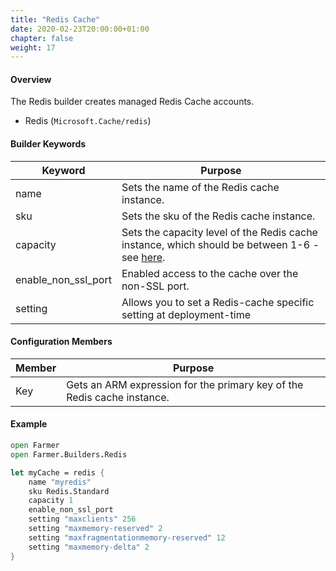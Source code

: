 ```yaml
---
title: "Redis Cache"
date: 2020-02-23T20:00:00+01:00
chapter: false
weight: 17
---
```


#### Overview
The Redis builder creates managed Redis Cache accounts.

* Redis (`Microsoft.Cache/redis`)

#### Builder Keywords
| Keyword | Purpose |
|-|-|
| name | Sets the name of the Redis cache instance. |
| sku | Sets the sku of the Redis cache instance. |
| capacity | Sets the capacity level of the Redis cache instance, which should be between 1-6 - see [here](https://azure.microsoft.com/en-gb/pricing/details/cache/). |
| enable_non_ssl_port | Enabled access to the cache over the non-SSL port. |
| setting | Allows you to set a Redis-cache specific setting at deployment-time |

#### Configuration Members
| Member | Purpose |
|-|-|
| Key | Gets an ARM expression for the primary key of the Redis cache instance. |

#### Example

```fsharp
open Farmer
open Farmer.Builders.Redis

let myCache = redis {
    name "myredis"
    sku Redis.Standard
    capacity 1
    enable_non_ssl_port
    setting "maxclients" 256
    setting "maxmemory-reserved" 2
    setting "maxfragmentationmemory-reserved" 12
    setting "maxmemory-delta" 2
}
```
